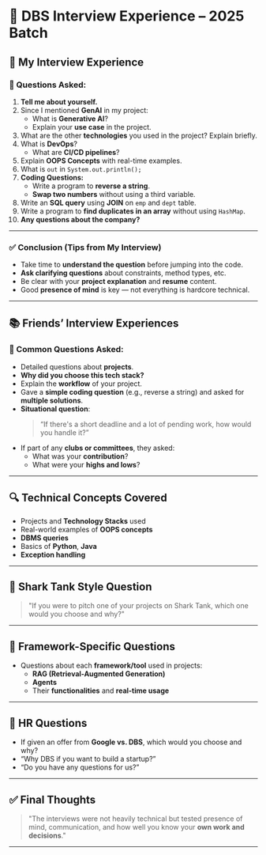 # 📝 DBS Interview Experience – 2025 Batch

## 📌 My Interview Experience

### 🔹 Questions Asked:

1. **Tell me about yourself.**
2. Since I mentioned **GenAI** in my project:
   - What is **Generative AI**?
   - Explain your **use case** in the project.
3. What are the other **technologies** you used in the project? Explain briefly.
4. What is **DevOps**?
   - What are **CI/CD pipelines**?
5. Explain **OOPS Concepts** with real-time examples.
6. What is `out` in `System.out.println();`
7. **Coding Questions:**
   - Write a program to **reverse a string**.
   - **Swap two numbers** without using a third variable.
8. Write an **SQL query** using **JOIN** on `emp` and `dept` table.
9. Write a program to **find duplicates in an array** without using `HashMap`.
10. **Any questions about the company?**

---

### ✅ Conclusion (Tips from My Interview)

- Take time to **understand the question** before jumping into the code.
- **Ask clarifying questions** about constraints, method types, etc.
- Be clear with your **project explanation** and **resume** content.
- Good **presence of mind** is key — not everything is hardcore technical.

---

## 📚 Friends’ Interview Experiences

### 🔹 Common Questions Asked:
- Detailed questions about **projects**.
- **Why did you choose this tech stack?**
- Explain the **workflow** of your project.
- Gave a **simple coding question** (e.g., reverse a string) and asked for **multiple solutions**.
- **Situational question**:
  > “If there's a short deadline and a lot of pending work, how would you handle it?”
- If part of any **clubs or committees**, they asked:
  - What was your **contribution**?
  - What were your **highs and lows**?

---

## 🔍 Technical Concepts Covered

- Projects and **Technology Stacks** used
- Real-world examples of **OOPS concepts**
- **DBMS queries**
- Basics of **Python**, **Java**
- **Exception handling**

---

## 🦈 Shark Tank Style Question

> "If you were to pitch one of your projects on Shark Tank, which one would you choose and why?"

---

## 🤖 Framework-Specific Questions

- Questions about each **framework/tool** used in projects:
  - **RAG (Retrieval-Augmented Generation)**
  - **Agents**
  - Their **functionalities** and **real-time usage**

---

## 💼 HR Questions

- If given an offer from **Google vs. DBS**, which would you choose and why?
- “Why DBS if you want to build a startup?”
- “Do you have any questions for us?”

---

## ✅ Final Thoughts

> "The interviews were not heavily technical but tested presence of mind, communication, and how well you know your **own work and decisions**."

---

